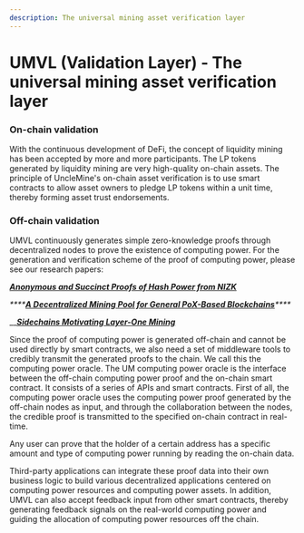 ```yaml
---
description: The universal mining asset verification layer
---
```


# UMVL (Validation Layer) - The universal mining asset verification layer

### On-chain validation

With the continuous development of DeFi, the concept of liquidity mining has been accepted by more and more participants. The LP tokens generated by liquidity mining are very high-quality on-chain assets. The principle of UncleMine's on-chain asset verification is to use smart contracts to allow asset owners to pledge LP tokens within a unit time, thereby forming asset trust endorsements.

### Off-chain validation

UMVL continuously generates simple zero-knowledge proofs through decentralized nodes to prove the existence of computing power. For the generation and verification scheme of the proof of computing power, please see our research papers:

****[_**Anonymous and Succinct Proofs of Hash Power from NIZK**_](https://docsend.com/view/yk7u6azcwdjep4md)****

_****_[_**A Decentralized Mining Pool for General PoX-Based Blockchains**_](https://docsend.com/view/tirqvgrpwknixc4d)_****_

__[_**Sidechains Motivating Layer-One Mining**_](https://docsend.com/view/bjtstsd8kknixxfv)

Since the proof of computing power is generated off-chain and cannot be used directly by smart contracts, we also need a set of middleware tools to credibly transmit the generated proofs to the chain. We call this the computing power oracle. The UM computing power oracle is the interface between the off-chain computing power proof and the on-chain smart contract. It consists of a series of APIs and smart contracts. First of all, the computing power oracle uses the computing power proof generated by the off-chain nodes as input, and through the collaboration between the nodes, the credible proof is transmitted to the specified on-chain contract in real-time.

Any user can prove that the holder of a certain address has a specific amount and type of computing power running by reading the on-chain data.

Third-party applications can integrate these proof data into their own business logic to build various decentralized applications centered on computing power resources and computing power assets. In addition, UMVL can also accept feedback input from other smart contracts, thereby generating feedback signals on the real-world computing power and guiding the allocation of computing power resources off the chain.
